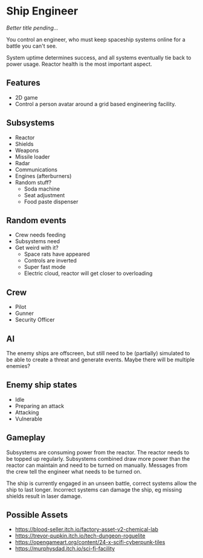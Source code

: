 # Ship Engineer

_Better title pending..._

You control an engineer, who must keep spaceship systems online for a battle you can't see.

System uptime determines success, and all systems eventually tie back to power usage. Reactor health is the most
important aspect.

## Features

* 2D game
* Control a person avatar around a grid based engineering facility.

## Subsystems

* Reactor
* Shields
* Weapons
* Missile loader
* Radar
* Communications
* Engines (afterburners)
* Random stuff?
  * Soda machine
  * Seat adjustment
  * Food paste dispenser

## Random events

* Crew needs feeding
* Subsystems need
* Get weird with it?
  * Space rats have appeared
  * Controls are inverted
  * Super fast mode
  * Electric cloud, reactor will get closer to overloading

## Crew

* Pilot
* Gunner
* Security Officer

## AI

The enemy ships are offscreen, but still need to be (partially) simulated to be able to create a threat and generate
events. Maybe there will be multiple enemies?

## Enemy ship states

* Idle
* Preparing an attack
* Attacking
* Vulnerable

## Gameplay

Subsystems are consuming power from the reactor. The reactor needs to be topped up regularly. Subsystems combined draw
more power than the reactor can maintain and need to be turned on manually. Messages from the crew tell the engineer
what needs to be turned on.

The ship is currently engaged in an unseen battle, correct systems allow the ship to last longer. Incorrect systems
can damage the ship, eg missing shields result in laser damage.

## Possible Assets

* https://blood-seller.itch.io/factory-asset-v2-chemical-lab
* https://trevor-pupkin.itch.io/tech-dungeon-roguelite
* https://opengameart.org/content/24-x-scifi-cyberpunk-tiles
* https://murphysdad.itch.io/sci-fi-facility

